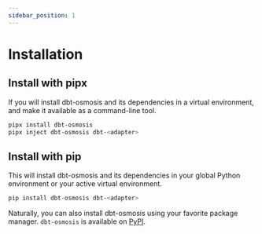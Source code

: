 ```yaml
---
sidebar_position: 1
---
```


# Installation

## Install with pipx

If you  will install dbt-osmosis and its dependencies in a virtual environment, and make it available as a command-line tool.

```bash
pipx install dbt-osmosis
pipx inject dbt-osmosis dbt-<adapter>
```

## Install with pip

This will install dbt-osmosis and its dependencies in your global Python environment or your active virtual environment.

```bash
pip install dbt-osmosis dbt-<adapter>
```

Naturally, you can also install dbt-osmosis using your favorite package manager. `dbt-osmosis` is available on [PyPI](https://pypi.org/project/dbt-osmosis/).
